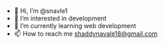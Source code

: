 - 👋 Hi, I’m @snavle1
- 👀 I’m interested in development
- 🌱 I’m currently learning web development
- 📫 How to reach me shaddynavale18@gmail.com

<!---
snavle1/snavle1 is a ✨ special ✨ repository because its `README.md` (this file) appears on your GitHub profile.
You can click the Preview link to take a look at your changes.
--->
